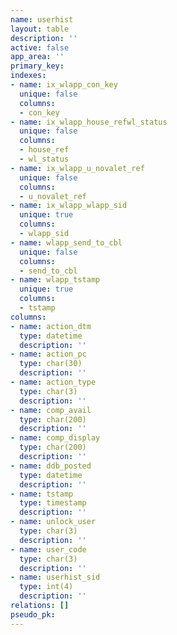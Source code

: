 ```yaml
---
name: userhist
layout: table
description: ''
active: false
app_area: ''
primary_key: 
indexes:
- name: ix_wlapp_con_key
  unique: false
  columns:
  - con_key
- name: ix_wlapp_house_refwl_status
  unique: false
  columns:
  - house_ref
  - wl_status
- name: ix_wlapp_u_novalet_ref
  unique: false
  columns:
  - u_novalet_ref
- name: ix_wlapp_wlapp_sid
  unique: true
  columns:
  - wlapp_sid
- name: wlapp_send_to_cbl
  unique: false
  columns:
  - send_to_cbl
- name: wlapp_tstamp
  unique: true
  columns:
  - tstamp
columns:
- name: action_dtm
  type: datetime
  description: ''
- name: action_pc
  type: char(30)
  description: ''
- name: action_type
  type: char(3)
  description: ''
- name: comp_avail
  type: char(200)
  description: ''
- name: comp_display
  type: char(200)
  description: ''
- name: ddb_posted
  type: datetime
  description: ''
- name: tstamp
  type: timestamp
  description: ''
- name: unlock_user
  type: char(3)
  description: ''
- name: user_code
  type: char(3)
  description: ''
- name: userhist_sid
  type: int(4)
  description: ''
relations: []
pseudo_pk: 
---
```


